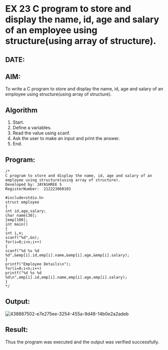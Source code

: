 # EX 23 C program to store and display the name, id, age and salary of an employee using structure(using array of structure).
## DATE:
## AIM:
To write a C program to store and display the name, id, age and salary of an employee using structure(using array of structure).

## Algorithm
1. Start.
2. Define a variables.
3. Read the value using scanf.
4. Ask the user to make an input and print the answer.
5. End.

## Program:
```
/*
C program to store and display the name, id, age and salary of an employee using structure(using array of structure).
Developed by: JAYASHREE S
RegisterNumber:  212223060103

#include<stdio.h> 
struct employee
{
int id,age,salary; 
char name[30];
}emp[100]; 
int main()
{
int i,n; 
scanf("%d",&n); 
for(i=0;i<n;i++)
{
scanf("%d %s %d %d",&emp[i].id,emp[i].name,&emp[i].age,&emp[i].salary);
}
printf("Employee Details\n"); 
for(i=0;i<n;i++)
printf("%d %s %d %d\n",emp[i].id,emp[i].name,emp[i].age,emp[i].salary);
}
*/
```

## Output:
![438867502-e7e275ee-3254-455a-9d48-14b0e2a2adeb](https://github.com/user-attachments/assets/c343707f-11ba-40b7-9e6d-cae3bf670219)

## Result:
Thus the program was executed and the output was verified successfully.
